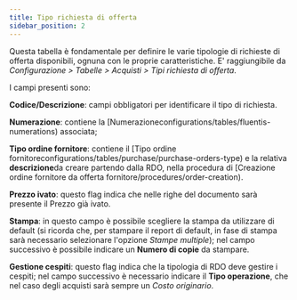 ```yaml
---
title: Tipo richiesta di offerta
sidebar_position: 2
---
```


Questa tabella è fondamentale per definire le varie tipologie di richieste di offerta disponibili, ognuna con le proprie caratteristiche. E' raggiungibile da *Configurazione > Tabelle > Acquisti > Tipi richiesta di offerta*.     

I campi presenti sono:

**Codice/Descrizione**: campi obbligatori per identificare il tipo di richiesta.

**Numerazione**: contiene la [Numerazioneconfigurations/tables/fluentis-numerations) associata;      

**Tipo ordine fornitore**: contiene il [Tipo ordine fornitoreconfigurations/tables/purchase/purchase-orders-type) e la relativa **descrizione**da creare partendo dalla RDO, nella procedura di [Creazione ordine fornitore da offerta fornitore/procedures/order-creation).         

**Prezzo ivato**: questo flag indica che nelle righe del documento sarà presente il Prezzo già ivato.    

**Stampa**: in questo campo è possibile scegliere la stampa da utilizzare di default (si ricorda che, per stampare il report di default, in fase di stampa sarà necessario selezionare l'opzione *Stampe multiple*); nel campo successivo è possibile indicare un **Numero di copie** da stampare.    

**Gestione cespiti**: questo flag indica che la tipologia di RDO deve gestire i cespiti; nel campo successivo è necessario indicare il **Tipo operazione**, che nel caso degli acquisti sarà sempre un *Costo originario*.     
